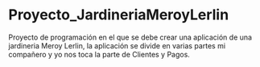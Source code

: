 # Proyecto_JardineriaMeroyLerlin
Proyecto de programación en el que se debe crear una aplicación de una jardineria Meroy Lerlin, la aplicación se divide en varias partes mi compañero y yo nos toca la parte de Clientes y Pagos. 
